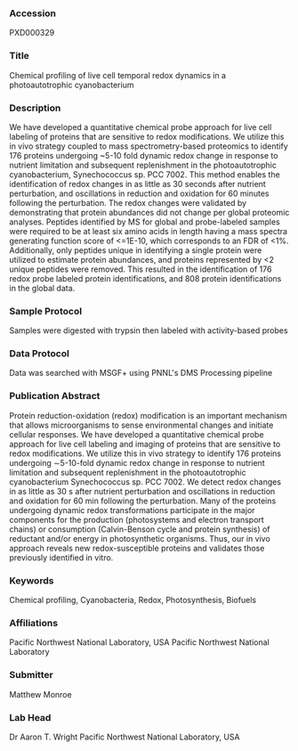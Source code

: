 ### Accession
PXD000329

### Title
Chemical profiling of live cell temporal redox dynamics in a photoautotrophic cyanobacterium

### Description
We have developed a quantitative chemical probe approach for live cell labeling of proteins that are sensitive to redox modifications. We utilize this in vivo strategy coupled to mass spectrometry-based proteomics to identify 176 proteins undergoing ~5-10 fold dynamic redox change in response to nutrient limitation and subsequent replenishment in the photoautotrophic cyanobacterium, Synechococcus sp. PCC 7002. This method enables the identification of redox changes in as little as 30 seconds after nutrient perturbation, and oscillations in reduction and oxidation for 60 minutes following the perturbation.  The redox changes were validated by demonstrating that protein abundances did not change per global proteomic analyses.  Peptides identified by MS for global and probe-labeled samples were required to be at least six amino acids in length having a mass spectra generating function score of <=1E-10, which corresponds to an FDR of <1%.  Additionally, only peptides unique in identifying a single protein were utilized to estimate protein abundances, and proteins represented by <2 unique peptides were removed.  This resulted in the identification of 176 redox probe labeled protein identifications, and 808 protein identifications in the global data.

### Sample Protocol
Samples were digested with trypsin then labeled with activity-based probes

### Data Protocol
Data was searched with MSGF+ using PNNL's DMS Processing pipeline

### Publication Abstract
Protein reduction-oxidation (redox) modification is an important mechanism that allows microorganisms to sense environmental changes and initiate cellular responses. We have developed a quantitative chemical probe approach for live cell labeling and imaging of proteins that are sensitive to redox modifications. We utilize this in vivo strategy to identify 176 proteins undergoing &#x223c;5-10-fold dynamic redox change in response to nutrient limitation and subsequent replenishment in the photoautotrophic cyanobacterium Synechococcus sp. PCC 7002. We detect redox changes in as little as 30 s after nutrient perturbation and oscillations in reduction and oxidation for 60 min following the perturbation. Many of the proteins undergoing dynamic redox transformations participate in the major components for the production (photosystems and electron transport chains) or consumption (Calvin-Benson cycle and protein synthesis) of reductant and/or energy in photosynthetic organisms. Thus, our in vivo approach reveals new redox-susceptible proteins and validates those previously identified in vitro.

### Keywords
Chemical profiling, Cyanobacteria, Redox, Photosynthesis, Biofuels

### Affiliations
Pacific Northwest National Laboratory, USA
Pacific Northwest National Laboratory

### Submitter
Matthew Monroe

### Lab Head
Dr Aaron T. Wright
Pacific Northwest National Laboratory, USA


